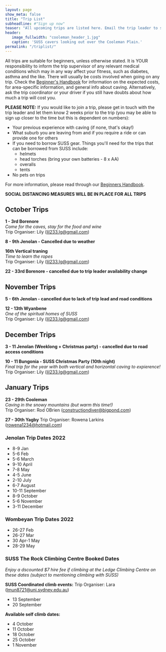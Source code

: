 ```yaml
---
layout: page
show_meta: false
title: "Trip List"
subheadline: #"Sign up now"
teaser: "All upcoming trips are listed here. Email the trip leader to sign up."
header:
   image_fullwidth: "cooleman_header_1.jpg"
   caption: 'SUSS cavers looking out over the Cooleman Plain.'
permalink: "/triplist/"
---
```


<!-- To Do convert this to auto genarage from a yaml file -->

All trips are suitable for beginners, unless otherwise stated.  It is YOUR responsibility to inform the trip supervisor of any relevant medical
conditions which may in any way affect your fitness, such as diabetes,
asthma and the like. There will usually be costs involved when going on any trip. Check the <a href="/assets/handbook.pdf">Beginner's Handbook</a>
for information on the expected costs, for area-specific information, and general info about caving. Alternatively, ask the trip coordinator or your driver
if you still have doubts about how much a trip will cost you.

**PLEASE NOTE:**
If you would like to join a trip, please get in touch with the trip leader and let them know 2 weeks prior to the trip (you may be able to sign up closer to the time but this is dependent on numbers):

-   Your previous experience with caving (if none, that's okay!)
-   What suburb you are leaving from and if you require a ride or can provide one for others
-   If you need to borrow SUSS gear. Things you'll need for the trips that can be borrowed from SUSS include:
    -   helmets
    -   head torches (bring your own batteries - 8 x AA)
    -   overalls
    -   tents
- No pets on trips

For more information, please read through our [Beginners Handbook](/assets/handbook.pdf).

**SOCIAL DISTANCING MEASURES WILL BE IN PLACE FOR ALL TRIPS**

## October Trips  

**1 - 3rd Borenore**  
*Come for the caves, stay for the food and wine*  
Trip Organiser: Lily (lil233.lg@gmail.com)  

**8 - 9th Jenolan - Cancelled due to weather**  

**16th Vertical traning**  
*Time to learn the ropes*    
Trip Organiser: Lily (lil233.lg@gmail.com) 

**22 - 33rd Borenore - cancelled due to trip leader availability change**   

## November Trips  

**5 - 6th Jenolan - cancelled due to lack of trip lead and road conditions**  

**12 - 13th Wyanbene**  
*One of the spiritual homes of SUSS*    
Trip Organiser: Lily (lil233.lg@gmail.com)   

## December Trips  

**3 - 11 Jenolan (Weeklong + Christmas party) - cancelled due to road access conditions**  

**10 - 11 Bungonia - SUSS Christmas Party (10th night)**  
*Final trip for the year with both vertical and horizontal caving to expierence!*  
Trip Organiser: Lily (lil233.lg@gmail.com)  


## January Trips  

**23 - 29th Cooleman**  
*Caving in the snowy mountains (but warm this time!)*  
Trip Organiser: Rod OBrien (constructiondiver@bigpond.com)  

**27 - 30th Yagby** 
Trip Organiser: Rowena Larkins (rowena1234@hotmail.com)  

### Jenolan Trip Dates 2022  

- 8-9 Jan
- 5-6 Feb
- 5-6 March
- 9-10 April
- 7-8 May
- 4-5 June
- 2-10 July
- 6-7 August
- 10-11 September
- 8-9 October
- 5-6 November
- 3-11 December

### Wombeyan Trip Dates 2022

- 26-27 Feb
- 26-27 Mar
- 30 Apr-1 May
- 28-29 May

### SUSS The Rock Climbing Centre Booked Dates

*Enjoy a dscounted $7 hire fee if climbing at the Ledge Climbing Centre on these dates (subject to mentioning climbing with SUSS)*

**SUSS Coordinated climb events:**
Trip Organiser: Lara (lmun8721@uni.sydney.edu.au)  
- 13 September
- 20 September

**Available self climb dates:**
- 4 October
- 11 October
- 18 October
- 25 October
- 1 November


